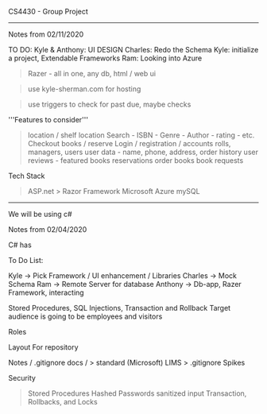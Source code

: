 CS4430 - Group Project

----------------------

Notes from 02/11/2020

TO DO:
Kyle & Anthony: UI DESIGN
Charles: Redo the Schema
Kyle: initialize a project, Extendable Frameworks
Ram: Looking into Azure

> Razer - all in one, any db, html / web ui

> use kyle-sherman.com for hosting

> use triggers to check for past due, maybe checks

'''Features to consider'''
> location / shelf location
> Search 
	- ISBN
	- Genre
	- Author
	- rating 
	- etc.
> Checkout books / reserve
> Login / registration / accounts rolls, managers, users
> user data - name, phone, address, order history
> user reviews
	- featured books
> reservations
> order books
> book requests
	
Tech Stack
> ASP.net
    > Razor Framework
> Microsoft Azure
> mySQL

-----------------------


We will be using c#

Notes from 02/04/2020

C# has

To Do List:

Kyle -> Pick Framework / UI enhancement / Libraries
Charles -> Mock Schema
Ram -> Remote Server for database
Anthony -> Db-app, Razer Framework, interacting 

Stored Procedures, SQL Injections, Transaction and Rollback
Target audience is going to be employees and visitors

Roles

Layout For repository

Notes / .gitignore
docs / 
	> standard (Microsoft)
LIMS 
	> .gitignore
Spikes

Security
 > Stored Procedures
 > Hashed Passwords
 > sanitized input
 > Transaction, Rollbacks, and Locks

